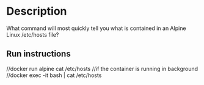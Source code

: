 # Description
What command will most quickly tell you what is contained in an Alpine Linux /etc/hosts file?

## Run instructions
//docker run alpine cat /etc/hosts
//if the container is running in background
//docker exec -it bash | cat /etc/hosts